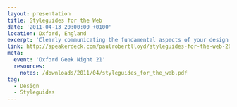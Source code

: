 ```yaml
---
layout: presentation
title: Styleguides for the Web
date: '2011-04-13 20:00:00 +0100'
location: Oxford, England
excerpt: 'Clearly communicating the fundamental aspects of your design at the different stages of a project can help you better communicate with clients, developers and your peers, ensuring your vision doesn''t get lost in the transformation from static comp to dynamic ever changing website.'
link: http://speakerdeck.com/paulrobertlloyd/styleguides-for-the-web-2011
meta:
  event: 'Oxford Geek Night 21'
  resources:
    notes: /downloads/2011/04/styleguides_for_the_web.pdf
tag:
  - Design
  - Styleguides
---
```

